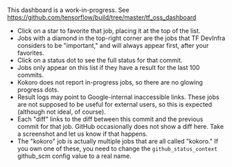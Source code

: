 This dashboard is a work-in-progress. See https://github.com/tensorflow/build/tree/master/tf_oss_dashboard

- Click on a star to favorite that job, placing it at the top of the list.
- Jobs with a diamond in the top-right corner are the jobs that TF DevInfra considers to be "important," and will always appear first, after your favorites.
- Click on a status dot to see the full status for that commit.
- Jobs only appear on this list if they have a result for the last 100 commits.
- Kokoro does not report in-progress jobs, so there are no glowing progress dots.
- Result logs may point to Google-internal inaccessible links. These jobs are
  not supposed to be useful for external users, so this is expected (although not ideal, of course).
- Each "diff" links to the diff between this commit and the previous commit for that job. GitHub occasionally does not show a diff here. Take a screenshot and let us know if that happens.
- The "kokoro" job is actually multiple jobs that are all called "kokoro." If you own one of these, you need to change the `github_status_context` github_scm config value to a real name.
